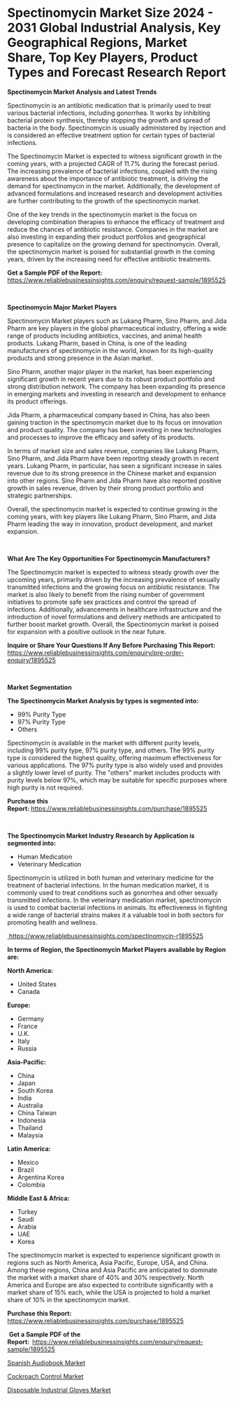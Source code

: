 <p><h1>Spectinomycin Market Size 2024 - 2031 Global Industrial Analysis, Key Geographical Regions, Market Share, Top Key Players, Product Types and Forecast Research Report</h1></p><p><strong>Spectinomycin Market Analysis and Latest Trends</strong></p>
<p><p>Spectinomycin is an antibiotic medication that is primarily used to treat various bacterial infections, including gonorrhea. It works by inhibiting bacterial protein synthesis, thereby stopping the growth and spread of bacteria in the body. Spectinomycin is usually administered by injection and is considered an effective treatment option for certain types of bacterial infections.</p><p>The Spectinomycin Market is expected to witness significant growth in the coming years, with a projected CAGR of 11.7% during the forecast period. The increasing prevalence of bacterial infections, coupled with the rising awareness about the importance of antibiotic treatment, is driving the demand for spectinomycin in the market. Additionally, the development of advanced formulations and increased research and development activities are further contributing to the growth of the spectinomycin market.</p><p>One of the key trends in the spectinomycin market is the focus on developing combination therapies to enhance the efficacy of treatment and reduce the chances of antibiotic resistance. Companies in the market are also investing in expanding their product portfolios and geographical presence to capitalize on the growing demand for spectinomycin. Overall, the spectinomycin market is poised for substantial growth in the coming years, driven by the increasing need for effective antibiotic treatments.</p></p>
<p><strong>Get a Sample PDF of the Report:&nbsp;</strong> <a href="https://www.reliablebusinessinsights.com/enquiry/request-sample/1895525">https://www.reliablebusinessinsights.com/enquiry/request-sample/1895525</a></p>
<p>&nbsp;</p>
<p><strong>Spectinomycin Major Market Players</strong></p>
<p><p>Spectinomycin Market players such as Lukang Pharm, Sino Pharm, and Jida Pharm are key players in the global pharmaceutical industry, offering a wide range of products including antibiotics, vaccines, and animal health products. Lukang Pharm, based in China, is one of the leading manufacturers of spectinomycin in the world, known for its high-quality products and strong presence in the Asian market.</p><p>Sino Pharm, another major player in the market, has been experiencing significant growth in recent years due to its robust product portfolio and strong distribution network. The company has been expanding its presence in emerging markets and investing in research and development to enhance its product offerings.</p><p>Jida Pharm, a pharmaceutical company based in China, has also been gaining traction in the spectinomycin market due to its focus on innovation and product quality. The company has been investing in new technologies and processes to improve the efficacy and safety of its products.</p><p>In terms of market size and sales revenue, companies like Lukang Pharm, Sino Pharm, and Jida Pharm have been reporting steady growth in recent years. Lukang Pharm, in particular, has seen a significant increase in sales revenue due to its strong presence in the Chinese market and expansion into other regions. Sino Pharm and Jida Pharm have also reported positive growth in sales revenue, driven by their strong product portfolio and strategic partnerships.</p><p>Overall, the spectinomycin market is expected to continue growing in the coming years, with key players like Lukang Pharm, Sino Pharm, and Jida Pharm leading the way in innovation, product development, and market expansion.</p></p>
<p>&nbsp;</p>
<p><strong>What Are The Key Opportunities For Spectinomycin Manufacturers?</strong></p>
<p><p>The Spectinomycin market is expected to witness steady growth over the upcoming years, primarily driven by the increasing prevalence of sexually transmitted infections and the growing focus on antibiotic resistance. The market is also likely to benefit from the rising number of government initiatives to promote safe sex practices and control the spread of infections. Additionally, advancements in healthcare infrastructure and the introduction of novel formulations and delivery methods are anticipated to further boost market growth. Overall, the Spectinomycin market is poised for expansion with a positive outlook in the near future.</p></p>
<p><strong>Inquire or Share Your Questions If Any Before Purchasing This Report:</strong> <a href="https://www.reliablebusinessinsights.com/enquiry/pre-order-enquiry/1895525">https://www.reliablebusinessinsights.com/enquiry/pre-order-enquiry/1895525</a></p>
<p>&nbsp;</p>
<p><strong>Market Segmentation</strong></p>
<p><strong>The Spectinomycin Market Analysis by types is segmented into:</strong></p>
<p><ul><li>99% Purity Type</li><li>97% Purity Type</li><li>Others</li></ul></p>
<p><p>Spectinomycin is available in the market with different purity levels, including 99% purity type, 97% purity type, and others. The 99% purity type is considered the highest quality, offering maximum effectiveness for various applications. The 97% purity type is also widely used and provides a slightly lower level of purity. The "others" market includes products with purity levels below 97%, which may be suitable for specific purposes where high purity is not required.</p></p>
<p><strong>Purchase this Report:&nbsp;</strong><a href="https://www.reliablebusinessinsights.com/purchase/1895525">https://www.reliablebusinessinsights.com/purchase/1895525</a></p>
<p>&nbsp;</p>
<p><strong>The Spectinomycin Market Industry Research by Application is segmented into:</strong></p>
<p><ul><li>Human Medication</li><li>Veterinary Medication</li></ul></p>
<p><p>Spectinomycin is utilized in both human and veterinary medicine for the treatment of bacterial infections. In the human medication market, it is commonly used to treat conditions such as gonorrhea and other sexually transmitted infections. In the veterinary medication market, spectinomycin is used to combat bacterial infections in animals. Its effectiveness in fighting a wide range of bacterial strains makes it a valuable tool in both sectors for promoting health and wellness.</p></p>
<p><a href="https://www.reliablebusinessinsights.com/spectinomycin-r1895525">&nbsp;https://www.reliablebusinessinsights.com/spectinomycin-r1895525</a></p>
<p><strong>In terms of Region, the Spectinomycin Market Players available by Region are:</strong></p>
<p>
    <p> <strong> North America: </strong>
        <ul>
            <li>United States</li>
            <li>Canada</li>
        </ul>
        </p> 
    <p> <strong> Europe: </strong>
        <ul>
            <li>Germany</li>
            <li>France</li>
            <li>U.K.</li>
            <li>Italy</li>
            <li>Russia</li>
        </ul>
        </p> 
    <p> <strong> Asia-Pacific: </strong>
        <ul>
            <li>China</li>
            <li>Japan</li>
            <li>South Korea</li>
            <li>India</li>
            <li>Australia</li>
            <li>China Taiwan</li>
            <li>Indonesia</li>
            <li>Thailand</li>
            <li>Malaysia</li>
        </ul>
        </p> 
    <p> <strong> Latin America: </strong>
        <ul>
            <li>Mexico</li>
            <li>Brazil</li>
            <li>Argentina Korea</li>
            <li>Colombia</li>
        </ul>
        </p> 
    <p> <strong> Middle East & Africa: </strong>
        <ul>
            <li>Turkey</li>
            <li>Saudi</li>
            <li>Arabia</li>
            <li>UAE</li>
            <li>Korea</li>
        </ul>
    </p>
    </p>
<p><p>The spectinomycin market is expected to experience significant growth in regions such as North America, Asia Pacific, Europe, USA, and China. Among these regions, China and Asia Pacific are anticipated to dominate the market with a market share of 40% and 30% respectively. North America and Europe are also expected to contribute significantly with a market share of 15% each, while the USA is projected to hold a market share of 10% in the spectinomycin market.</p></p>
<p><strong>Purchase this Report: </strong><a href="https://www.reliablebusinessinsights.com/purchase/1895525">https://www.reliablebusinessinsights.com/purchase/1895525</a></p>
<p>&nbsp;<strong>Get a Sample PDF of the Report:&nbsp;&nbsp;</strong><a href="https://www.reliablebusinessinsights.com/enquiry/request-sample/1895525">https://www.reliablebusinessinsights.com/enquiry/request-sample/1895525</a></p>
<p><strong></strong></p>
<p><p><a href="https://github.com/gulaimolin/Market-Research-Report-List-5/blob/main/spanish-audiobook-market.md">Spanish Audiobook Market</a></p><p><a href="https://github.com/mauripalmi/Market-Research-Report-List-4/blob/main/cockroach-control-market.md">Cockroach Control Market</a></p><p><a href="https://github.com/nicoletavirag/Market-Research-Report-List-4/blob/main/disposable-industrial-gloves-market.md">Disposable Industrial Gloves Market</a></p></p>
